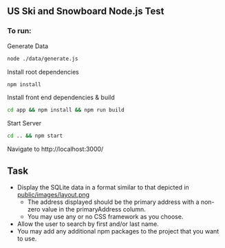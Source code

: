 ## US Ski and Snowboard Node.js Test

### To run:

Generate Data

```bash
node ./data/generate.js
```

Install root dependencies

```bash
npm install
```

Install front end dependencies & build

```bash
cd app && npm install && npm run build
```

Start Server

```bash
cd .. && npm start
```

Navigate to http://localhost:3000/

## Task

- Display the SQLite data in a format similar to that depicted in [public/images/layout.png](public/images/layout.png)
  - The address displayed should be the primary address with a non-zero value in the primaryAddress column.
  - You may use any or no CSS framework as you choose.
- Allow the user to search by first and/or last name.
- You may add any additional npm packages to the project that you want to use.
